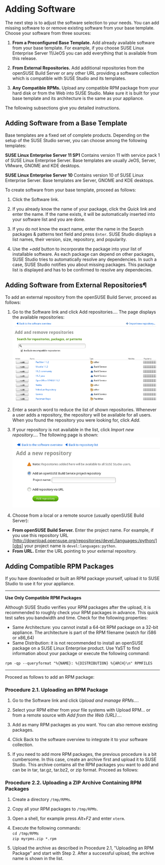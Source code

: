 # Adding Software

The next step is to adjust the software selection to your needs. You can add missing software to or remove existing software from your base template. Choose your software from three sources:

1. **From a Preconfigured Base Template.**  Add already available software from your base template. For example, if you choose SUSE Linux Enterprise Server 11/JeOS you can add everything that is available from this release.

2. **From External Repositories.**  Add additional repositories from the openSUSE Build Server or any other URL providing a software collection which is compatible with SUSE Studio and its templates.

3. **Any Compatible RPMs.**  Upload any compatible RPM package from your hard disk or from the Web into SUSE Studio. Make sure it is built for your base template and its architecture is the same as your appliance.

The following subsections give you detailed instructions.

## Adding Software from a Base Template

Base templates are a fixed set of complete products. Depending on the setup of the SUSE Studio server, you can choose among the following templates:

**SUSE Linux Enterprise Server 11 SP1**
Contains version 11 with service pack 1 of SUSE Linux Enterprise Server. Base templates are usually JeOS, Server, VMware, GNOME and KDE desktops.

**SUSE Linux Enterprise Server 10**
Contains version 10 of SUSE Linux Enterprise Server. Base templates are Server, GNOME and KDE desktops.

To create software from your base template, proceed as follows:

1. Click the Software link.

2. If you already know the name of your package, click the *Quick* link and enter the name. If the name exists, it will be automatically inserted into your software list and you are done.

3. If you do not know the exact name, enter the name in the Search packages & patterns text field and press `Enter`. SUSE Studio displays a list names, their version, size, repository, and popularity.

4. Use the *+add* button to incorporate the package into your list of installable software. As each package can depend on other packages, SUSE Studio tries to automatically resolve any dependencies. In such a case, SUSE Studio notifies you about missing packages. This package list is displayed and has to be confirmed to resolve any dependecies.


## Adding Software from External Repositories¶

To add an external repository from the openSUSE Build Server, proceed as follows:

1. Go to the Software link and click Add repositories.... The page displays the available repositories:
![Studio Qs Addrepo Overview](studio-qs-addrepo-overview.png)

2. Enter a search word to reduce the list of shown repositories. Whenever a user adds a repository, the repository will be available for all users. When you found the repository you were looking for, click *Add*.

3. If your repository is not available in the list, click *Import new repository...*. The following page is shown:
![Studio Qs Addrepo Import](studio-qs-addrepo-import.png)

4. Choose from a local or a remote source (usually openSUSE Build Server):

* **From openSUSE Build Server.**  Enter the project name. For example, if you use this repository URL [http://download.opensuse.org/repositories/devel:/languages:/python/][obs] your project name is `devel:languages:python`.
* **From URL.**  Enter the URL pointing to your external repository.


## Adding Compatible RPM Packages

If you have downloaded or built an RPM package yourself, upload it to SUSE Studio to use it for your appliance.

---
**Use Only Compatible RPM Packages**

Although SUSE Studio verifies your RPM packages after the upload, it is recommended to roughly check your RPM packages in advance. This quick test safes you bandwidth and time. Check for the following properties:

* Same Architecture: you cannot install a 64-bit RPM package on a 32-bit appliance. The architecture is part of the RPM filename (watch for i586 or x86_64)
* Same Distribution: it is not recommended to install an openSUSE package on a SUSE Linux Enterprise product.
Use YaST to find information about your package or execute the following command:

`rpm -qp --queryformat "%{NAME}: %{DISTRIBUTION} %{ARCH}\n" RPMFILES`

---

Proceed as follows to add an RPM package:

### Procedure 2.1. Uploading an RPM Package

1. Go to the Software link and click *Upload and manage RPMs...*.

2. Select your RPM either from your file systems with Upload RPM... or from a remote source with *Add from the Web (URL)...*.

3. Add as many RPM packages as you want. You can also remove existing packages.

4. Click Back to the software overview to integrate it to your software collection.

5. If you need to add more RPM packages, the previous procedure is a bit cumbersome. In this case, create an archive first and upload it to SUSE Studio. This archive contains all the RPM packages you want to add and can be in tar, tar.gz, tar.bz2, or zip format. Proceed as follows:


### Procedure 2.2. Uploading a ZIP Archive Containing RPM Packages

1. Create a directory `/tmp/RPMs`.

2. Copy all your RPM packages to `/tmp/RPMs`.

3. Open a shell, for example press *Alt+F2* and enter `xterm`.

4. Execute the following commands:   
`cd /tmp/RPMs`  
`zip myrpms.zip *.rpm`

5. Upload the archive as described in Procedure 2.1, "Uploading an RPM Package" and start with Step 2. After a successful upload, the archive name is shown in the list.


[obs]: http://download.opensuse.org/repositories/devel:/languages:/python/